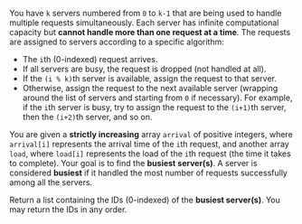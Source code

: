 You have `k` servers numbered from `0` to `k-1` that are being used to handle multiple requests simultaneously. Each server has infinite computational capacity but **cannot handle more than one request at a time**. The requests are assigned to servers according to a specific algorithm:

- The `i`th (0-indexed) request arrives.
- If all servers are busy, the request is dropped (not handled at all).
- If the `(i % k)`th server is available, assign the request to that server.
- Otherwise, assign the request to the next available server (wrapping around the list of servers and starting from `0` if necessary). For example, if the `i`th server is busy, try to assign the request to the `(i+1)`th server, then the `(i+2)`th server, and so on.

You are given a **strictly increasing** array `arrival` of positive integers, where `arrival[i]` represents the arrival time of the `i`th request, and another array `load`, where `load[i]` represents the load of the `i`th request (the time it takes to complete). Your goal is to find the **busiest server(s)**. A server is considered **busiest** if it handled the most number of requests successfully among all the servers.

Return a list containing the IDs (0-indexed) of the **busiest server(s)**. You may return the IDs in any order.